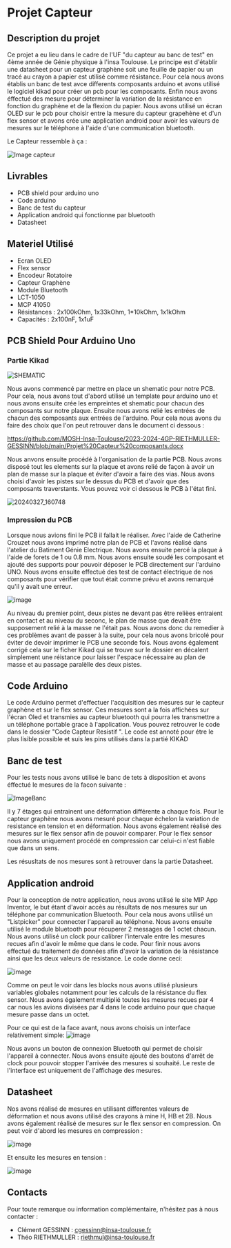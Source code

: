 # Projet Capteur

## Description du projet

Ce projet a eu lieu dans le cadre de l'UF "du capteur au banc de test" en 4ème année de Génie physique à l'insa Toulouse. Le principe est d'établir une datasheet pour un capteur graphène soit une feuille de papier ou un tracé au crayon a papier est utilisé comme résistance.
Pour cela nous avons établis un banc de test avce differents composants arduino et avons utilisé le logiciel kikad pour créer un pcb pour les composants. Enfin nous avons éffectué des mesure pour déterminer la variation de la résistance en fonction du graphène et de la flexion du papier.
Nous avons utilisé un écran OLED sur le pcb pour choisir entre la mesure du capteur grapehène et d'un flex sensor et avons crée une application android pour avoir les valeurs de mesures sur le téléphone à l'aide d'une communication bluetooth.


Le Capteur ressemble à ça : 


![Image capteur](https://github.com/MOSH-Insa-Toulouse/2023-2024-4GP-GESSINN-RIETHMULLER/assets/160252962/6aa70497-72fb-402d-96f7-90627d9d8904)


## Livrables

* PCB shield pour arduino uno
* Code arduino
* Banc de test du capteur
* Application android qui fonctionne par bluetooth
* Datasheet

## Materiel Utilisé

* Ecran OLED
* Flex sensor
* Encodeur Rotatoire
* Capteur Graphène
* Module Bluetooth
* LCT-1050
* MCP 41050
* Résistances : 2x100kOhm, 1x33kOhm, 1*10kOhm, 1x1kOhm
* Capacités : 2x100nF, 1x1uF

## PCB Shield Pour Arduino Uno
### Partie Kikad
![SHEMATIC](https://github.com/MOSH-Insa-Toulouse/2023-2024-4GP-RIETHMULLER-GESSINN/assets/160252962/51b6af84-ad8f-4ffb-87dc-6c732b9fce76)

Nous avons commencé par mettre en place un shematic pour notre PCB. Pour cela, nous avons tout d'abord utilisé un template pour arduino uno et nous avons ensuite crée les empreintes et shematic pour chacun des composants sur notre plaque. Ensuite nous avons relié les entrées de chacun des composants aux entrées de l'arduino. Pour cela nous avons du faire des choix que l'on peut retrouver dans le document ci dessous :

https://github.com/MOSH-Insa-Toulouse/2023-2024-4GP-RIETHMULLER-GESSINN/blob/main/Projet%20Capteur%20composants.docx

Nous anvons ensuite procédé à l'organisation de la partie PCB. Nous avons disposé tout les elements sur la plaque et avons relié de façon à avoir un plan de masse sur la plaque et éviter d'avoir a faire des vias. Nous avons choisi d'avoir les pistes sur le dessus du PCB et d'avoir que des composants traverstants. Vous pouvez voir ci dessous le PCB à l'état fini.


![20240327_160748](https://github.com/MOSH-Insa-Toulouse/2023-2024-4GP-GESSINN-RIETHMULLER/assets/160252962/67dc3ce1-d0b3-48c7-a3f4-7dfa6f7db123)


### Impression du PCB 

Lorsque nous avions fini le PCB il fallait le réaliser. Avec l'aide de Catherine Crouzet nous avons imprimé notre plan de PCB et l'avons réalisé dans l'atelier du Batiment Génie Electrique. Nous avons ensuite percé la plaque à l'aide de forets de 1 ou 0.8 mm. Nous avons ensuite soudé les composant et ajouté des supports pour pouvoir déposer le PCB directement sur l'arduino UNO. Nous avons ensuite effectué des test de contact électrique de nos composants pour vérifier que tout était comme prévu et avons remarqué qu'il y avait une erreur.

![image](https://github.com/MOSH-Insa-Toulouse/2023-2024-4GP-RIETHMULLER-GESSINN/assets/160252962/435726a2-56f5-4d1d-a915-e4f4c4ffa622)

Au niveau du premier point, deux pistes ne devant pas être relièes entraient en contact et au niveau du seconc, le plan de masse que devait être supposement relié à la masse ne l'était pas. Nous avons donc du remedier à ces problèmes avant de passer à la suite, pour cela nous avons bricolé pour éviter de devoir imprimer le PCB une seconde fois. Nous avons également corrigé cela sur le ficher Kikad qui se trouve sur le dossier en décalent simplement une réistance pour laisser l'espace nécessaire au plan de masse et au passage paralèlle des deux pistes.


## Code Arduino
Le code Arduino permet d'effectuer l'acquisition des mesures sur le capteur graphène et sur le flex sensor. Ces mesures sont a la fois affichées sur l'écran Oled et transmies au capteur bluetooth qui pourra les transmettre a un téléphone portable grace à l'application. Vous pouvez retrouver le code dans le dossier "Code Capteur Resistif ". Le code est annoté pour étre le plus lisible possible et suis les pins utilisés dans la partié KIKAD
## Banc de test
Pour les tests nous avons utilisé le banc de tets à disposition et avons éffectué le mesures de la facon suivante :


![ImageBanc](https://github.com/MOSH-Insa-Toulouse/2023-2024-4GP-GESSINN-RIETHMULLER/assets/160252962/5b12095a-7d8d-43bf-9238-2f2d1fdc7298)

Il y 7 étages qui entrainent une déformation différente a chaque fois. Pour le capteur graphène nous avons mesuré pour chaque échelon la variation de resistance en tension et en déformation. Nous avons également réalisé des mesures sur le flex sensor afin de pouvoir comparer. Pour le flex sensor nous avons uniquement procédé en compression car celui-ci n'est fiable que dans un sens.

Les résusltats de nos mesures sont à retrouver dans la partie Datasheet.

## Application android

Pour la conception de notre application, nous avons utilisé le site MIP App Inventor, le but étant d'avoir accès au résultats de nos mesures sur un téléphone par communication Bluetooth. Pour cela nous avons utilisé un "Listpicker" pour connecter l'appareil au téléphone.
Nous avons ensuite utilisé le module bluetooth pour récuperer 2 messages de 1 octet chacun. Nous avons utilisé un clock pour calibrer l'intervale entre les mesures recues afin d'avoir le même que dans le code. Pour finir nous avons effectué du traitement de données afin d'avoir la variation de la résistance ainsi que les deux valeurs de resistance. Le code donne ceci:

![image](https://github.com/MOSH-Insa-Toulouse/2023-2024-4GP-GESSINN-RIETHMULLER/assets/160252962/e92aab0a-cc5f-41dd-8db0-9391d15ec054)

Comme on peut le voir dans les blocks nous avons utilisé plusieurs variables globales notamment pour les calculs de la résistance du flex sensor. Nous avons également multiplié toutes les mesures recues par 4 car nous les avions divisées par 4 dans le code arduino pour que chaque mesure passe dans un octet. 

Pour ce qui est de la face avant, nous avons choisis un interface relativement simple: 
![image](https://github.com/MOSH-Insa-Toulouse/2023-2024-4GP-GESSINN-RIETHMULLER/assets/160252962/3ac279fe-c348-4145-982c-41d5a137efaf)

Nous avons un bouton de connexion Bluetooth qui permet de choisir l'appareil à connecter. Nous avons ensuite ajouté des boutons d'arrêt de clock pour pouvoir stopper l'arrivée des mesures si souhaité. Le reste de l'interface est uniquement de l'affichage des mesures.


## Datasheet
Nos avons réalisé de mesures en utilisant differentes valeurs de déformation et nous avons utilisé des crayons à mine H, HB et 2B.
Nous avons également réalisé de mesures sur le flex sensor en compression.
On peut voir d'abord les mesures en compression :


![image](https://github.com/MOSH-Insa-Toulouse/2023-2024-4GP-GESSINN-RIETHMULLER/assets/160252962/b655ce7f-498c-47d6-baa6-e522eab51e24)


Et ensuite les mesures en tension : 


![image](https://github.com/MOSH-Insa-Toulouse/2023-2024-4GP-GESSINN-RIETHMULLER/assets/160252962/999608c2-1882-419a-a763-580638636384)



## Contacts

Pour toute remarque ou information complémentaire, n'hésitez pas à nous contacter :
* Clément GESSINN : cgessinn@insa-toulouse.fr
* Théo RIETHMULLER : riethmul@insa-toulouse.fr
